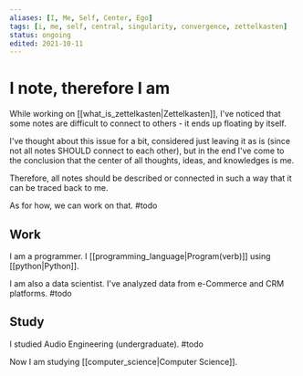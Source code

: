 ```yaml
---
aliases: [I, Me, Self, Center, Ego]
tags: [i, me, self, central, singularity, convergence, zettelkasten]
status: ongoing
edited: 2021-10-11
---
```


# I note, therefore I am
While working on [[what_is_zettelkasten|Zettelkasten]], I've noticed that some notes are difficult to connect to others - it ends up floating by itself.

I've thought about this issue for a bit, considered just leaving it as is (since not all notes SHOULD connect to each other), but in the end I've come to the conclusion that the center of all thoughts, ideas, and knowledges is me.

Therefore, all notes should be described or connected in such a way that it can be traced back to me.

As for how, we can work on that. #todo

## Work
I am a programmer. I [[programming_language|Program(verb)]] using [[python|Python]].

I am also a data scientist. I've analyzed data from e-Commerce and CRM platforms. #todo

## Study
I studied Audio Engineering (undergraduate). #todo

Now I am studying [[computer_science|Computer Science]].

